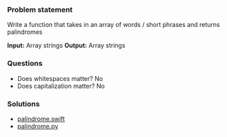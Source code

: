### Problem statement

Write a function that takes in an array of words / short phrases and returns palindromes

**Input:** Array strings
**Output:** Array strings

### Questions
- Does whitespaces matter? No
- Does capitalization matter? No

### Solutions
- [palindrome.swift](palindrome.swift)
- [palindrome.py](palindrome.py)
